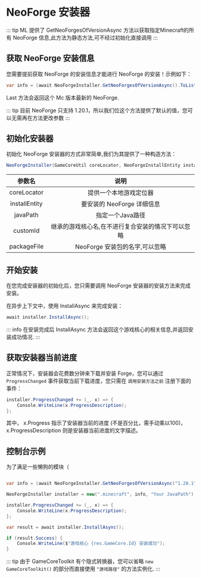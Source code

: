 ---
---

# NeoForge 安装器

::: tip
ML 提供了 GetNeoForgesOfVersionAsync 方法以获取指定Minecraft的所有 NeoForge 信息,此方法为静态方法,可不经过初始化直接调用
:::

## 获取 NeoForge 安装信息
您需要提前获取 NeoForge 的安装信息才能进行 NeoForge 的安装！示例如下：
```C#
var info = (await NeoForgeInstaller.GetNeoForgesOfVersionAsync().ToListAsync()).Last();
```
Last 方法会返回这个 Mc 版本最新的 NeoForge.

::: tip
目前 NeoForge 只支持 1.20.1，所以我们位这个方法提供了默认的值，您可以无需再在方法更改参数
:::

## 初始化安装器
初始化 NeoForge 安装器的方式非常简单,我们为其提供了一种构造方法：

```C#
NeoForgeInstaller(GameCoreUtil coreLocator, NeoForgeInstallEntity installEntity, string javaPath, string customId = null!, string packageFile = null!)
```

|参数名|说明|
|:------:|:----:|
|coreLocator | 提供一个本地游戏定位器  |
|installEntity | 要安装的 NeoForge 详细信息 |
|javaPath | 指定一个Java路径 |
|customId | 继承的游戏核心名,在不进行复合安装的情况下可以忽略 |
|packageFile | NeoForge 安装包的名字,可以忽略 |

## 开始安装
在您完成安装器的初始化后，您只需要调用 NeoForge 安装器的安装方法来完成安装。

在异步上下文中，使用 InstallAsync 来完成安装：
```C#
await installer.InstallAsync();
```

::: info
在安装完成后 InstallAsync 方法会返回这个游戏核心的相关信息,并返回安装成功情况.
:::

## 获取安装器当前进度
正常情况下，安装器会花费数分钟来下载并安装 Forge，您可以通过 `ProgressChanged` 事件获取当前下载进度，您只需在 `调用安装方法之前` 注册下面的事件：
```C#
installer.ProgressChanged += (_, x) => {
    Console.WriteLine(x.ProgressDescription);
};
```
其中， x.Progress 指示了安装器当前的进度 (不是百分比，需手动乘以100)，x.ProgressDescription 则是安装器当前进度的文字描述。

## 控制台示例
为了满足一些懒狗的模块（
``` C#

var info = (await NeoForgeInstaller.GetNeoForgesOfVersionAsync("1.20.1")).Last();

NeoForgeInstaller installer = new(".minecraft", info, "Your JavaPath");

installer.ProgressChanged += (_, x) => {
    Console.WriteLine(x.ProgressDescription);
};

var result = await installer.InstallAsync();

if (result.Success) {
    Console.WriteLine($"游戏核心 {res.GameCore.Id} 安装成功");
}

```

::: tip
由于 GameCoreToolkit 有个隐式转换器，您可以省略 `new GameCoreToolkit()` 的部分而直接使用 `"游戏路径"` 的方法实例化.
:::